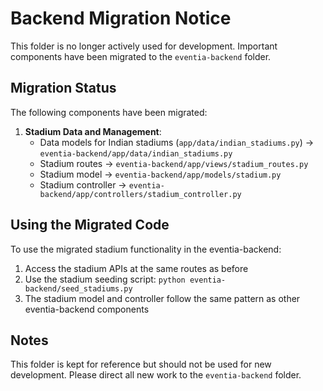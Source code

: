 # Backend Migration Notice

This folder is no longer actively used for development. Important components have been migrated to the `eventia-backend` folder.

## Migration Status

The following components have been migrated:

1. **Stadium Data and Management**: 
   - Data models for Indian stadiums (`app/data/indian_stadiums.py`) -> `eventia-backend/app/data/indian_stadiums.py`
   - Stadium routes -> `eventia-backend/app/views/stadium_routes.py` 
   - Stadium model -> `eventia-backend/app/models/stadium.py`
   - Stadium controller -> `eventia-backend/app/controllers/stadium_controller.py`

## Using the Migrated Code

To use the migrated stadium functionality in the eventia-backend:

1. Access the stadium APIs at the same routes as before
2. Use the stadium seeding script: `python eventia-backend/seed_stadiums.py`
3. The stadium model and controller follow the same pattern as other eventia-backend components

## Notes

This folder is kept for reference but should not be used for new development. Please direct all new work to the `eventia-backend` folder. 